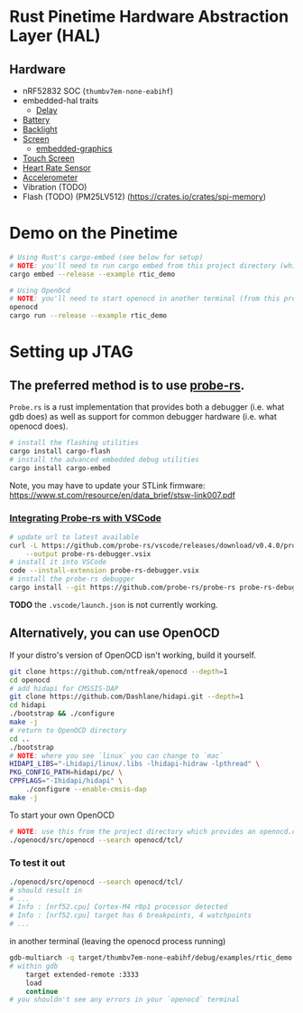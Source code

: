 Rust Pinetime Hardware Abstraction Layer (HAL)
================================================================================

Hardware
--------------------------------------------------------------------------------
* nRF52832 SOC (`thumbv7em-none-eabihf`)
* embedded-hal traits
    * [Delay](src/delay.rs)
* [Battery](src/battery.rs)
* [Backlight](src/backlight.rs)
* [Screen](https://crates.io/crates/st7789)
    * [embedded-graphics](https://crates.io/crates/embedded-graphics)
* [Touch Screen](https://crates.io/crates/cst816s)
* [Heart Rate Sensor](https://crates.io/crates/hrs3300)
* [Accelerometer](src/accelerometer.rs)
* Vibration (TODO)
* Flash (TODO) (PM25LV512) (https://crates.io/crates/spi-memory)

Demo on the Pinetime
================================================================================
```sh
# Using Rust's cargo-embed (see below for setup)
# NOTE: you'll need to run cargo embed from this project directory (which provides an Embed.toml)
cargo embed --release --example rtic_demo

# Using OpenOcd
# NOTE: you'll need to start openocd in another terminal (from this project directory)
openocd
cargo run --release --example rtic_demo
```

Setting up JTAG
================================================================================
The **preferred method** is to use [probe-rs](https://probe.rs/docs/getting-started/probe-setup/).
--------------------------------------------------------------------------------
`Probe.rs` is a rust implementation that provides both a
debugger (i.e. what gdb does) as well as support for common
debugger hardware (i.e. what openocd does).
```sh
# install the flashing utilities
cargo install cargo-flash
# install the advanced embedded debug utilities
cargo install cargo-embed
```
Note, you may have to update your STLink firmware:
https://www.st.com/resource/en/data_brief/stsw-link007.pdf

### [Integrating Probe-rs with VSCode](https://probe.rs/docs/tools/vscode/)
```sh
# update url to latest available
curl -L https://github.com/probe-rs/vscode/releases/download/v0.4.0/probe-rs-debugger-0.4.0.vsix \
    --output probe-rs-debugger.vsix
# install it into VSCode
code --install-extension probe-rs-debugger.vsix
# install the probe-rs debugger
cargo install --git https://github.com/probe-rs/probe-rs probe-rs-debugger
```
**TODO** the `.vscode/launch.json` is not currently working.


**Alternatively**, you can use OpenOCD
--------------------------------------------------------------------------------
If your distro's version of OpenOCD isn't working, build it yourself.
```sh
git clone https://github.com/ntfreak/openocd --depth=1
cd openocd
# add hidapi for CMSSIS-DAP
git clone https://github.com/Dashlane/hidapi.git --depth=1
cd hidapi
./bootstrap && ./configure
make -j
# return to OpenOCD directory
cd ..
./bootstrap
# NOTE: where you see `linux` you can change to `mac`
HIDAPI_LIBS="-Lhidapi/linux/.libs -lhidapi-hidraw -lpthread" \
PKG_CONFIG_PATH=hidapi/pc/ \
CPPFLAGS="-Ihidapi/hidapi" \
    ./configure --enable-cmsis-dap
make -j
```
To start your own OpenOCD
```sh
# NOTE: use this from the project directory which provides an openocd.cfg
./openocd/src/openocd --search openocd/tcl/
```

### To test it out
```sh
./openocd/src/openocd --search openocd/tcl/
# should result in
# ...
# Info : [nrf52.cpu] Cortex-M4 r0p1 processor detected
# Info : [nrf52.cpu] target has 6 breakpoints, 4 watchpoints
# ...
```
in another terminal (leaving the openocd process running)
```sh
gdb-multiarch -q target/thumbv7em-none-eabihf/debug/examples/rtic_demo
# within gdb
    target extended-remote :3333
    load
    continue
# you shouldn't see any errors in your `openocd` terminal
```